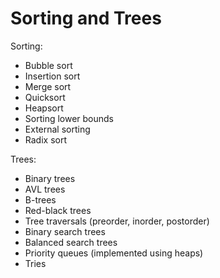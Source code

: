 # Sorting and Trees

Sorting:

* Bubble sort
* Insertion sort
* Merge sort
* Quicksort
* Heapsort
* Sorting lower bounds
* External sorting
* Radix sort

Trees:

* Binary trees
* AVL trees
* B-trees
* Red-black trees
* Tree traversals (preorder, inorder, postorder)
* Binary search trees
* Balanced search trees
* Priority queues (implemented using heaps)
* Tries
